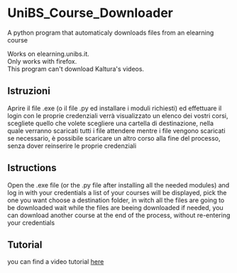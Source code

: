 # UniBS_Course_Downloader
A python program that automaticaly downloads files from an elearning course

Works on elearning.unibs.it.    
Only works with firefox.  
This program can't download Kaltura's videos.  


## Istruzioni
Aprire il file .exe (o il file .py ed installare i moduli richiesti) ed effettuare il login con le proprie credenziali
verrà visualizzato un elenco dei vostri corsi, scegliete quello che volete
scegliere una cartella di destinazione, nella quale verranno scaricati tutti i file
attendere mentre i file vengono scaricati
se necessario, è possibile scaricare un altro corso alla fine del processo, senza dover reinserire le proprie credenziali


## Istructions
Open the .exe file (or the .py file after installing all the needed modules) and log in with your credentials
a list of your courses will be displayed, pick the one you want
choose a destination folder, in witch all the files are going to be downloaded
wait while the files are beeing downloaded
if needed, you can download another course at the end of the process, without re-entering your credentials

## Tutorial
you can find a video tutorial [here](https://youtu.be/BLLl3mKlGQs)
